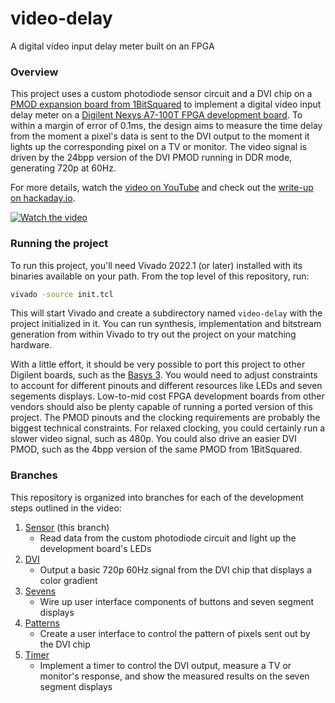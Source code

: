 video-delay
===========

A digital video input delay meter built on an FPGA

### Overview

This project uses a custom photodiode sensor circuit and a DVI chip on a [PMOD expansion board from 1BitSquared](https://1bitsquared.com/collections/fpga/products/pmod-digital-video-interface) to implement a digital video input delay meter on a [Digilent Nexys A7-100T FPGA development board](https://digilent.com/shop/nexys-a7-fpga-trainer-board-recommended-for-ece-curriculum/). To within a margin of error of 0.1ms, the design aims to measure the time delay from the moment a pixel's data is sent to the DVI output to the moment it lights up the corresponding pixel on a TV or monitor. The video signal is driven by the 24bpp version of the DVI PMOD running in DDR mode, generating 720p at 60Hz.

For more details, watch the [video on YouTube](https://youtu.be/DxKJLtoABO0) and check out the [write-up on hackaday.io](https://hackaday.io/project/190456-video-input-delay-meter).

[![Watch the video](https://img.youtube.com/vi/DxKJLtoABO0/hqdefault.jpg)](https://youtu.be/DxKJLtoABO0)

### Running the project

To run this project, you'll need Vivado 2022.1 (or later) installed with its binaries available on your path. From the top level of this repository, run:

```bash
vivado -source init.tcl
```

This will start Vivado and create a subdirectory named `video-delay` with the project initialized in it. You can run synthesis, implementation and bitstream generation from within Vivado to try out the project on your matching hardware.

With a little effort, it should be very possible to port this project to other Digilent boards, such as the [Basys 3](https://digilent.com/shop/basys-3-artix-7-fpga-trainer-board-recommended-for-introductory-users/). You would need to adjust constraints to account for different pinouts and different resources like LEDs and seven segements displays. Low-to-mid cost FPGA development boards from other vendors should also be plenty capable of running a ported version of this project. The PMOD pinouts and the clocking requirements are probably the biggest technical constraints. For relaxed clocking, you could certainly run a slower video signal, such as 480p. You could also drive an easier DVI PMOD, such as the 4bpp version of the same PMOD from 1BitSquared.

### Branches

This repository is organized into branches for each of the development steps outlined in the video:

1. [Sensor](https://github.com/NotYourDadsMath/video-delay/tree/feature/01-sensor) (this branch)
    * Read data from the custom photodiode circuit and light up the development board's LEDs
2. [DVI](https://github.com/NotYourDadsMath/video-delay/tree/feature/02-dvi)
    * Output a basic 720p 60Hz signal from the DVI chip that displays a color gradient
3. [Sevens](https://github.com/NotYourDadsMath/video-delay/tree/feature/03-sevens)
    * Wire up user interface components of buttons and seven segment displays
4. [Patterns](https://github.com/NotYourDadsMath/video-delay/tree/feature/04-patterns)
    * Create a user interface to control the pattern of pixels sent out by the DVI chip
5. [Timer](https://github.com/NotYourDadsMath/video-delay/tree/feature/05-timer)
    * Implement a timer to control the DVI output, measure a TV or monitor's response, and show the measured results on the seven segment displays
